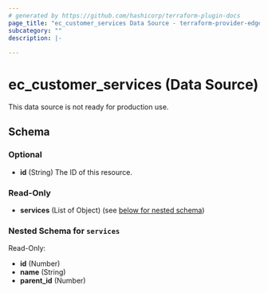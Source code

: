 ```yaml
---
# generated by https://github.com/hashicorp/terraform-plugin-docs
page_title: "ec_customer_services Data Source - terraform-provider-edgecast"
subcategory: ""
description: |-
  
---
```


# ec_customer_services (Data Source)
This data source is not ready for production use.

<!-- schema generated by tfplugindocs -->
## Schema

### Optional

- **id** (String) The ID of this resource.

### Read-Only

- **services** (List of Object) (see [below for nested schema](#nestedatt--services))

<a id="nestedatt--services"></a>
### Nested Schema for `services`

Read-Only:

- **id** (Number)
- **name** (String)
- **parent_id** (Number)